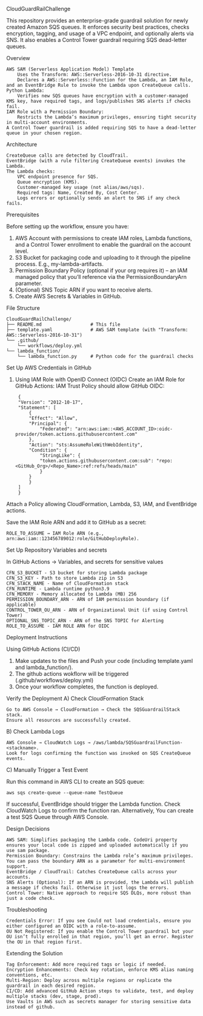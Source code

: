 CloudGuardRailChallenge

This repository provides an enterprise-grade guardrail solution for newly created Amazon SQS queues. It enforces security best practices, checks encryption, tagging, and usage of a VPC endpoint, and optionally alerts via SNS. It also  enables a Control Tower guardrail requiring SQS dead-letter queues. 

Overview

    AWS SAM (Serverless Application Model) Template
        Uses the Transform: AWS::Serverless-2016-10-31 directive.
        Declares a AWS::Serverless::Function for the Lambda, an IAM Role, and an EventBridge Rule to invoke the Lambda upon CreateQueue calls.
    Python Lambda:
        Verifies new SQS queues have encryption with a customer-managed KMS key, have required tags, and logs/publishes SNS alerts if checks fail.
    IAM Role with a Permission Boundary:
        Restricts the Lambda’s maximum privileges, ensuring tight security in multi-account environments.
    A Control Tower guardrail is added requiring SQS to have a dead-letter queue in your chosen region.

Architecture

    CreateQueue calls are detected by CloudTrail.
    EventBridge (with a rule filtering CreateQueue events) invokes the Lambda.
    The Lambda checks:
        VPC endpoint presence for SQS.
        Queue encryption (KMS).
        Customer-managed key usage (not alias/aws/sqs).
        Required tags: Name, Created By, Cost Center.
        Logs errors or optionally sends an alert to SNS if any check fails.

Prerequisites

Before setting up the workflow, ensure you have:

1. AWS Account with permissions to create IAM roles, Lambda functions, and a Control Tower enrollment to enable the guardrail on the account level. 
2. S3 Bucket for packaging code and uploading to it through the pipeline process. E.g., my-lambda-artifacts.
3. Permission Boundary Policy (optional if your org requires it) – an IAM managed policy that you’ll reference via the PermissionBoundaryArn parameter.
4. (Optional) SNS Topic ARN if you want to receive alerts.
5. Create AWS Secrets & Variables in GitHub.

File Structure

    CloudGuardRailChallenge/
    ├── README.md                  # This file
    ├── template.yaml              # AWS SAM template (with "Transform: AWS::Serverless-2016-10-31")
    └── .github/
        └── workflows/deploy.yml
    └── lambda_function/
        └── lambda_function.py     # Python code for the guardrail checks    

Set Up AWS Credentials in GitHub
1. Using IAM Role with OpenID Connect (OIDC)
    Create an IAM Role for GitHub Actions:
     IAM Trust Policy should allow GitHub OIDC:

        {
        "Version": "2012-10-17",
        "Statement": [
            {
            "Effect": "Allow",
            "Principal": {
                "Federated": "arn:aws:iam::<AWS_ACCOUNT_ID>:oidc-provider/token.actions.githubusercontent.com"
            },
            "Action": "sts:AssumeRoleWithWebIdentity",
            "Condition": {
                "StringLike": {
                "token.actions.githubusercontent.com:sub": "repo:<GitHub_Org>/<Repo_Name>:ref:refs/heads/main"
                }
            }
            }
        ]
        }

Attach a Policy allowing CloudFormation, Lambda, S3, IAM, and EventBridge actions.

Save the IAM Role ARN and add it to GitHub as a secret:

    ROLE_TO_ASSUME → IAM Role ARN (e.g., arn:aws:iam::123456789012:role/GitHubDeployRole).

Set Up Repository Variables and secrets

In GitHub Actions → Variables, and secrets for sensitive values

    CFN_S3_BUCKET - S3 bucket for storing Lambda package
    CFN_S3_KEY - Path to store Lambda zip in S3	
    CFN_STACK_NAME - Name of CloudFormation stack
    CFN_RUNTIME - Lambda runtime python3.9
    CFN_MEMORY - Memory allocated to Lambda (MB) 256
    PERMISSION_BOUNDARY_ARN - ARN of IAM permission boundary (if applicable)
    CONTROL_TOWER_OU_ARN - ARN of Organizational Unit (if using Control Tower)
    OPTIONAL_SNS_TOPIC_ARN - ARN of the SNS TOPIC for Alerting
    ROLE_TO_ASSUME - IAM ROLE ARN for OIDC

Deployment Instructions

Using GitHub Actions (CI/CD)

1. Make updates to the files and Push your code (including template.yaml and lambda_function/).
2. The github actions wokflorw will be triggered (.github/workflows/deploy.yml)
3. Once your workflow completes, the function is deployed.

Verify the Deployment
A) Check CloudFormation Stack

    Go to AWS Console → CloudFormation → Check the SQSGuardrailStack stack.
    Ensure all resources are successfully created.

B) Check Lambda Logs

    AWS Console → CloudWatch Logs → /aws/lambda/SQSGuardrailFunction-<stackname>.
    Look for logs confirming the function was invoked on SQS CreateQueue events.

C) Manually Trigger a Test Event

Run this command in AWS CLI to create an SQS queue:

    aws sqs create-queue --queue-name TestQueue

If successful, EventBridge should trigger the Lambda function.
Check CloudWatch Logs to confirm the function ran.
Alternatively, You can create a test SQS Queue through AWS Console.        

Design Decisions

    AWS SAM: Simplifies packaging the Lambda code. CodeUri property ensures your local code is zipped and uploaded automatically if you use sam package.
    Permission Boundary: Constrains the Lambda role’s maximum privileges. You can pass the boundary ARN as a parameter for multi-environment support.
    EventBridge / CloudTrail: Catches CreateQueue calls across your accounts.
    SNS Alerts (Optional): If an ARN is provided, the Lambda will publish a message if checks fail. Otherwise it just logs the errors. 
    Control Tower: Native approach to require SQS DLQs, more robust than just a code check.

Troubleshooting

    Credentials Error: If you see Could not load credentials, ensure you either configured an OIDC with a role-to-assume.
    OU Not Registered: If you enable the Control Tower guardrail but your OU isn’t fully enrolled in that region, you’ll get an error. Register the OU in that region first.

Extending the Solution

    Tag Enforcement: Add more required tags or logic if needed.
    Encryption Enhancements: Check key rotation, enforce KMS alias naming conventions, etc.
    Multi-Region: Deploy across multiple regions or replicate the guardrail in each desired region.
    CI/CD: Add advanced GitHub Action steps to validate, test, and deploy multiple stacks (dev, stage, prod).
    Use Vaults in AWS such as secrets manager for storing sensitive data instead of github. 